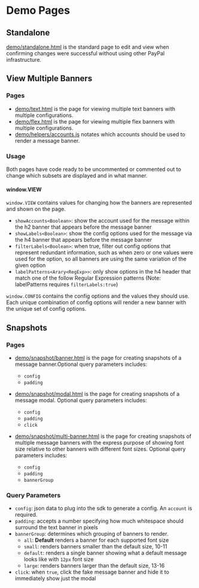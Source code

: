 # Demo Pages

## Standalone

[demo/standalone.html](https://github.com/paypal/paypal-messaging-components/blob/develop/demo/standalone.html) is the standard page to edit and view when confirming changes were successful without using other PayPal infrastructure.

## View Multiple Banners

### Pages

-   [demo/text.html](https://github.com/paypal/paypal-messaging-components/blob/develop/demo/text.html) is the page for viewing multiple text banners with multiple configurations.
-   [demo/flex.html](https://github.com/paypal/paypal-messaging-components/blob/develop/demo/flex.html) is the page for viewing multiple flex banners with multiple configurations.
-   [demo/helpers/accounts.js](https://github.com/paypal/paypal-messaging-components/blob/develop/demo/helpers/accounts.js) notates which accounts should be used to render a message banner.

### Usage

Both pages have code ready to be uncommented or commented out to change which subsets are displayed and in what manner.

#### window.VIEW

`window.VIEW` contains values for changing how the banners are represented and shown on the page.

-   `showAccounts<Boolean>`: show the account used for the message within the h2 banner that appears before the message banner
-   `showLabels<Boolean>`: show the config options used for the message via the h4 banner that appears before the message banner
-   `filterLabels<Boolean>`: when true, filter out config options that represent redundant information, such as when zero or one values were used for the option, so all banners are using the same variation of the given option
-   `labelPatterns<Arary<RegExp>>`: only show options in the h4 header that match one of the follow Regular Expression patterns (Note: labelPatterns requires `filterLabels:true`)

`window.CONFIG` contains the config options and the values they should use. Each unique combination of config options will render a new banner with the unique set of config options.

## Snapshots

### Pages

-   [demo/snapshot/banner.html](https://github.com/paypal/paypal-messaging-components/blob/develop/demo/snapshot/banner.html) is the page for creating snapshots of a message banner.Optional query parameters includes:

    -   `config`
    -   `padding`

-   [demo/snapshot/modal.html](https://github.com/paypal/paypal-messaging-components/blob/develop/demo/snapshot/modal.html) is the page for creating snapshots of a message modal. Optional query parameters includes:

    -   `config`
    -   `padding`
    -   `click`

-   [demo/snapshot/multi-banner.html](https://github.com/paypal/paypal-messaging-components/blob/develop/demo/snapshot/multi-banner.html) is the page for creating snapshots of multiple message banners with the express purpose of showing font size relative to other banners with different font sizes. Optional query parameters includes:
    -   `config`
    -   `padding`
    -   `bannerGroup`

### Query Parameters

-   `config`: json data to plug into the sdk to generate a config. An `account` is required.
-   `padding`: accepts a number specifying how much whitespace should surround the text banner in pixels
-   `bannerGroup`: determines which grouping of banners to render.
    -   `all`: **Default** renders a banner for each supported font size
    -   `small`: renders banners smaller than the default size, 10-11
    -   `default`: renders a single banner showing what a default message looks like with `12px` font size
    -   `large`: renders banners larger than the default size, 13-16
-   `click`: when `true`, click the fake message banner and hide it to immediately show just the modal

